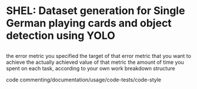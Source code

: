 # SHEL: Dataset generation for Single German playing cards and object detection using YOLO

## 


the error metric you specified
the target of that error metric that you want to achieve
the actually achieved value of that metric
the amount of time you spent on each task, according to your own work breakdown structure



code commenting/documentation/usage/code-tests/code-style